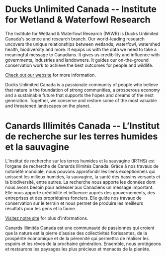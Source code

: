 # Ducks Unlimited Canada -- Institute for Wetland & Waterfowl Research


The Institute for Wetland & Waterfowl Research (IWWR) is Ducks Unlimited Canada's science and research branch. 
Our world-leading research uncovers the unique relationships between wetlands, waterfowl, watershed health, biodiversity and more.
It equips us with the data we need to take a meaningful message to Canadians.
It gives us credibility and influence with governments, industries and landowners.
It guides our on-the-ground conservation work to achieve the best outcomes for people and wildlife.

[Check out our website](https://iwwr.ducks.ca/) for more information. 

Ducks Unlimited Canada is a passionate community of people who believe that nature is the foundation of strong communities, a prosperous economy and a sustainable future that supports the hopes and dreams of the next generation.
Together, we conserve and restore some of the most valuable and threatened landscapes on the planet.

# Canards Illimités Canada -- L’Institut de recherche sur les terres humides et la sauvagine

L’Institut de recherche sur les terres humides et la sauvagine (IRTHS) est l’organe de recherche de Canards Illimités Canada.
Grâce à nos travaux de notoriété mondiale, nous pouvons approfondir les liens exceptionnels qui unissent les milieux humides, la sauvagine, la santé des bassins versants et la biodiversité, entre autres.
La recherche nous apporte les données dont nous avons besoin pour adresser aux Canadiens un message important.
Elle nous apporte crédibilité et influence auprès des gouvernements, des entreprises et des propriétaires fonciers.
Elle guide nos travaux de conservation sur le terrain et nous permet de produire les meilleurs résultats pour les gens et la faune.

[Visitez notre site](https://www.canards.ca/notre-travail/linstitut-de-recherche-sur-les-terres-humides-et-la-sauvagine/) for plus d'informations.

Canards Illimités Canada est une communauté de passionnés qui croient que la nature est la pierre d’assise des collectivités florissantes, de la prospérité économique et de la pérennité qui permettra de réaliser les espoirs et les rêves de la prochaine génération.
Ensemble, nous protégeons et restaurons les paysages les plus précieux et menacés de la planète.

